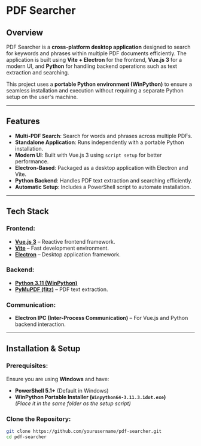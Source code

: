 # PDF Searcher

## Overview

PDF Searcher is a **cross-platform desktop application** designed to search for keywords and phrases within multiple PDF documents efficiently. The application is built using **Vite + Electron** for the frontend, **Vue.js 3** for a modern UI, and **Python** for handling backend operations such as text extraction and searching.

This project uses a **portable Python environment (WinPython)** to ensure a seamless installation and execution without requiring a separate Python setup on the user's machine.

---

## Features

- **Multi-PDF Search**: Search for words and phrases across multiple PDFs.
- **Standalone Application**: Runs independently with a portable Python installation.
- **Modern UI**: Built with Vue.js 3 using `script setup` for better performance.
- **Electron-Based**: Packaged as a desktop application with Electron and Vite.
- **Python Backend**: Handles PDF text extraction and searching efficiently.
- **Automatic Setup**: Includes a PowerShell script to automate installation.

---

## Tech Stack

### Frontend:
- **[Vue.js 3](https://vuejs.org/)** – Reactive frontend framework.
- **[Vite](https://vitejs.dev/)** – Fast development environment.
- **[Electron](https://www.electronjs.org/)** – Desktop application framework.

### Backend:
- **[Python 3.11 (WinPython)](https://winpython.github.io/)**
- **[PyMuPDF (fitz)](https://pymupdf.readthedocs.io/en/latest/)** – PDF text extraction.

### Communication:
- **Electron IPC (Inter-Process Communication)** – For Vue.js and Python backend interaction.

---

## Installation & Setup

### Prerequisites:
Ensure you are using **Windows** and have:
- **PowerShell 5.1+** (Default in Windows)
- **WinPython Portable Installer (`Winpython64-3.11.3.1dot.exe`)**  
  _(Place it in the same folder as the setup script)_

### Clone the Repository:
```sh
git clone https://github.com/yourusername/pdf-searcher.git
cd pdf-searcher
